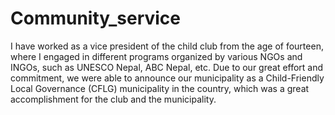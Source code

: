 # Community_service

I have worked as a vice president of the child club from the age of fourteen, where I engaged in different programs organized by various NGOs and INGOs, such as UNESCO Nepal, ABC Nepal, etc. Due to our great effort and commitment, we were able to announce our municipality as a Child-Friendly Local Governance (CFLG) municipality in the country, which was a great accomplishment for the club and the municipality.
